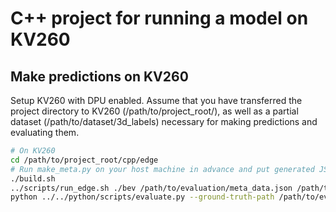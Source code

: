 # C++ project for running a model on KV260

## Make predictions on KV260

Setup KV260 with DPU enabled.
Assume that you have transferred the project directory to KV260 (/path/to/project_root/), as well as a partial dataset (/path/to/dataset/3d_labels) necessary for making predictions and evaluating them.

```bash
# On KV260
cd /path/to/project_root/cpp/edge
# Run make_meta.py on your host machine in advance and put generated JSON files under a new directory "/path/to/evaluation".
./build.sh
../scripts/run_edge.sh ./bev /path/to/evaluation/meta_data.json /path/to/dataset/3d_labels /path/to/evaluation/result.json /project_root/python/edge/models/bev.xmodel
python ../../python/scripts/evaluate.py --ground-truth-path /path/to/evaluation/ans.json --predictions-path /path/to/evaluation/result.json
```
